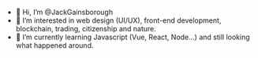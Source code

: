 - 👋 Hi, I’m @JackGainsborough
- 👀 I’m interested in web design (UI/UX), front-end development, blockchain, trading, citizenship and nature.
- 🌱 I’m currently learning Javascript (Vue, React, Node...) and still looking what happened around.

<!---
JackGainsborough/JackGainsborough is a ✨ special ✨ repository because its `README.md` (this file) appears on your GitHub profile.
You can click the Preview link to take a look at your changes.
--->

